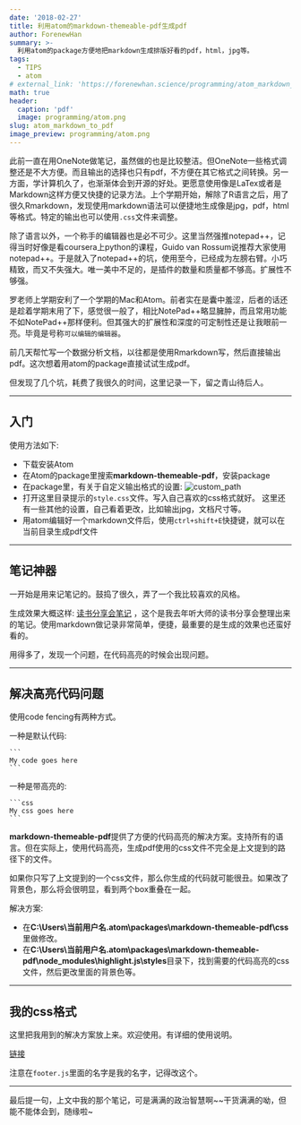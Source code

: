 ```yaml
---
date: '2018-02-27'
title: 利用atom的markdown-themeable-pdf生成pdf
author: ForenewHan
summary: >-
  利用atom的package方便地把markdown生成排版好看的pdf，html，jpg等。
tags:
  - TIPS
  - atom
# external_link: 'https://forenewhan.science/programming/atom_markdown_to_pdf/'
math: true
header:
  caption: 'pdf'
  image: programming/atom.png
slug: atom_markdown_to_pdf
image_preview: programming/atom.png
---
```


此前一直在用OneNote做笔记，虽然做的也是比较整洁。但OneNote一些格式调整还是不大方便。而且输出的选择也只有pdf，不方便在其它格式之间转换。另一方面，学计算机久了，也渐渐体会到开源的好处。更愿意使用像是LaTex或者是Markdown这样方便又快捷的记录方法。上个学期开始，解除了R语言之后，用了很久Rmarkdown，发现使用markdown语法可以便捷地生成像是jpg，pdf，html等格式。特定的输出也可以使用`.css`文件来调整。

除了语言以外，一个称手的编辑器也是必不可少。这里当然强推notepad++，记得当时好像是看coursera上python的课程，Guido van Rossum说推荐大家使用notepad++。于是就入了notepad++的坑，使用至今，已经成为左膀右臂。小巧精致，而又不失强大。唯一美中不足的，是插件的数量和质量都不够高。扩展性不够强。

罗老师上学期安利了一个学期的Mac和Atom。前者实在是囊中羞涩，后者的话还是趁着学期末用了下，感觉很一般了，相比NotePad++略显臃肿，而且常用功能不如NotePad++那样便利。但其强大的扩展性和深度的可定制性还是让我眼前一亮。毕竟是号称`可以编辑的编辑器`。

前几天帮忙写一个数据分析文档，以往都是使用Rmarkdown写，然后直接输出pdf。这次想着用atom的package直接试试生成pdf。

但发现了几个坑，耗费了我很久的时间，这里记录一下，留之青山待后人。

---
## 入门

使用方法如下:

- 下载安装Atom
- 在Atom的package里搜索**markdown-themeable-pdf**，安装package
- 在package里，有关于自定义输出格式的设置:
  ![custom_path](https://www.forenewhan.science/img/programming/custom_path.png)
- 打开这里目录提示的`style.css`文件。写入自己喜欢的css格式就好。
  这里还有一些其他的设置，自己看着更改，比如输出jpg，文档尺寸等。
- 用atom编辑好一个markdown文件后，使用`ctrl+shift+E`快捷键，就可以在当前目录生成pdf文件

---

## 笔记神器

一开始是用来记笔记的。鼓捣了很久，弄了一个我比较喜欢的风格。

生成效果大概这样: [读书分享会笔记](https://www.forenewhan.science/读书会报告.pdf) ，这个是我去年听大师的读书分享会整理出来的笔记。使用markdown做记录非常简单，便捷，最重要的是生成的效果也还蛮好看的。

用得多了，发现一个问题，在代码高亮的时候会出现问题。

---

## 解决高亮代码问题

使用code fencing有两种方式。

一种是默认代码:
````
```
My code goes here
```
````


一种是带高亮的:

````
```css
My css goes here
```
````

**markdown-themeable-pdf**提供了方便的代码高亮的解决方案。支持所有的语言。但在实际上，使用代码高亮，生成pdf使用的css文件不完全是上文提到的路径下的文件。

如果你只写了上文提到的一个css文件，那么你生成的代码就可能很丑。如果改了背景色，那么将会很明显，看到两个box重叠在一起。

解决方案:

- 在**C:\Users\当前用户名\.atom\packages\markdown-themeable-pdf\css**里做修改。
- 在**C:\Users\当前用户名\.atom\packages\markdown-themeable-pdf\node_modules\highlight.js\styles**目录下，找到需要的代码高亮的css文件，然后更改里面的背景色等。

---

## 我的css格式

这里把我用到的解决方案放上来。欢迎使用。有详细的使用说明。

[链接](https://github.com/ForenewHan/MarkDownCode/tree/master/Others)

注意在`footer.js`里面的名字是我的名字，记得改这个。

---

最后提一句，上文中我的那个笔记，可是满满的政治智慧啊~~干货满满的呦，但能不能体会到，随缘啦~
